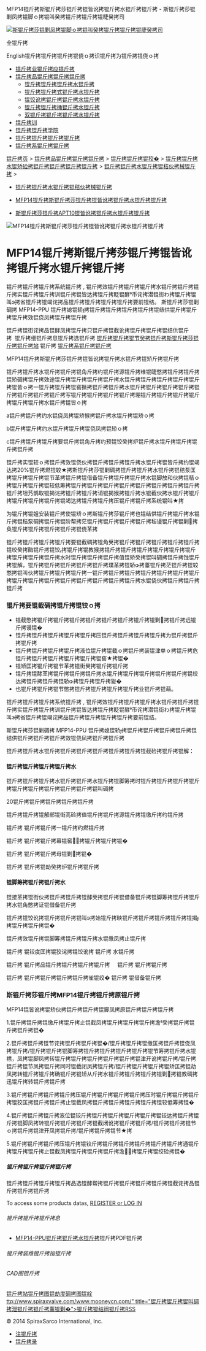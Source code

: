  MFP14锟斤拷斯锟斤拷莎锟斤拷锟皆讹拷锟斤拷水锟斤拷锟斤拷 - 斯锟斤拷莎锟剿凤拷锟脚ｏ拷锟叫癸拷锟斤拷锟斤拷锟睫癸拷司    

[![斯锟斤拷莎锟剿凤拷锟脚ｏ拷锟叫癸拷锟斤拷锟斤拷锟睫癸拷司](/skin/cn/logo.gif)](/)

全锟斤拷

English锟斤拷锟斤拷锟斤拷锟侥ｏ拷识锟斤拷为锟斤拷锟侥ｏ拷

-   [锟斤拷业锟斤拷应锟斤拷](/cn_applications/index.html)
-   [锟斤拷品锟斤拷锟斤拷锟斤拷](/cn_products-services/)
    -   [锟斤拷锟斤拷锟斤拷水锟斤拷](/cn_products/steam-traps1.html)
    -   [锟斤拷锟斤拷式锟斤拷水锟斤拷](/cn_products/steam-trap-per-mon1.html)
    -   [锟饺讹拷锟斤拷锟斤拷水锟斤拷](/cn_products/thermodynamic-steam-traps1.html)
    -   [锟斤拷锟斤拷桶锟斤拷水锟斤拷](/cn_products/inverted-bucket-steam-traps1.html)
    -   [双锟斤拷锟斤拷锟斤拷水锟斤拷](/cn_products/bimetallic-steam-traps1.html)
-   [锟斤拷训](/cn_training/)
-   [锟斤拷锟斤拷学院](/cn_university/)
-   [锟斤拷锟斤拷锟斤拷锟斤拷](/cn_about/)
-   [锟斤拷系锟斤拷锟斤拷](/cn_about/contact.html)

  

[锟斤拷页](/index.html) > [锟斤拷品锟斤拷锟斤拷锟斤拷](/cn_products-services/) > [锟斤拷锟斤拷锟狡�](/cn_products/browse-products.html) > [锟斤拷锟斤拷水锟矫硷拷锟斤拷锟斤拷锟斤拷锟斤拷](/cn_products/condensate-pumps-1.html) > [锟斤拷锟斤拷水锟斤拷锟秸伙拷械锟斤拷](/cn_products/) >

-   [锟斤拷锟斤拷水锟斤拷锟秸伙拷械锟斤拷](/cn_products/)

-   [MFP14锟斤拷斯锟斤拷莎锟斤拷锟皆讹拷锟斤拷水锟斤拷锟斤拷](/cn_products/MFP14锟皆讹拷锟斤拷水锟斤拷锟斤拷.html "MFP14锟斤拷斯锟斤拷莎锟斤拷锟皆讹拷锟斤拷水锟斤拷锟斤拷")
-   [斯锟斤拷莎锟斤拷APT10锟皆讹拷锟斤拷水锟斤拷锟斤拷](/cn_products/APT10.html "斯锟斤拷莎锟斤拷APT10锟皆讹拷锟斤拷水锟斤拷锟斤拷")

![MFP14锟斤拷斯锟斤拷莎锟斤拷锟皆讹拷锟斤拷水锟斤拷锟斤拷](/uploads/150603/1-150603155916350.jpg)

# MFP14锟斤拷斯锟斤拷莎锟斤拷锟皆讹拷锟斤拷水锟斤拷锟斤拷

锟斤拷锟斤拷锟斤拷系统锟斤拷 , 锟斤拷效锟斤拷锟斤拷锟斤拷水锟斤拷锟斤拷锟斤拷实锟斤拷锟斤拷训锟斤拷锟皆达拷锟斤拷眨锟酵币诧拷潜锟街わ拷锟斤拷锟叫э拷省锟斤拷锟竭诧拷品锟斤拷锟斤拷锟斤拷锟斤拷要前锟结。 斯锟斤拷莎锟剿碉拷 MFP14-PPU 锟斤拷媳锟轿拷锟斤拷锟斤拷锟斤拷锟斤拷锟结供锟斤拷锟斤拷锟斤拷效锟侥凤拷锟斤拷锟斤拷

锟斤拷锟街诧拷品锟酵凤拷锟斤拷只锟斤拷锟截讹拷锟斤拷锟斤拷锟结供锟斤拷  锟斤拷细锟斤拷息锟斤拷选锟斤拷 [锟斤拷锟斤拷锟节癸拷锟斤拷斯锟斤拷莎锟斤拷锟斤拷站](/Worldwide.html) 锟斤拷 [锟斤拷系锟斤拷锟斤拷](/cn_about/contact.html)

MFP14锟斤拷斯锟斤拷莎锟斤拷锟皆讹拷锟斤拷水锟斤拷锟矫斤拷锟斤拷

锟斤拷锟斤拷水锟斤拷锟斤拷锟角斤拷约锟斤拷源锟斤拷维锟睫憋拷锟斤拷锟斤拷锟矫碉拷锟斤拷效途锟斤拷锟斤拷锟斤拷锟斤拷水锟斤拷锟斤拷锟斤拷锟斤拷锟斤拷锟皆ｏ拷一锟斤拷锟斤拷锟窖撅拷锟斤拷锟斤拷水锟斤拷锟斤拷锟斤拷锟斤拷锟斤拷锟斤拷锟斤拷锟斤拷写锟斤拷锟斤拷锟斤拷锟斤拷堋锟斤拷锟斤拷锟斤拷锟斤拷锟斤拷锟斤拷水锟斤拷锟皆ｏ拷

a锟斤拷锟斤拷约水锟侥凤拷锟矫猴拷锟斤拷水锟斤拷锟矫ｏ拷

b锟斤拷锟斤拷约水锟斤拷锟斤拷锟侥凤拷锟矫ｏ拷

c锟斤拷锟斤拷锟斤拷要锟斤拷锟角斤拷约预锟饺癸拷炉锟斤拷水锟斤拷锟斤拷锟斤拷锟斤拷

锟斤拷实锟较ｏ拷锟斤拷效锟侥伙拷锟斤拷锟斤拷锟斤拷水锟斤拷锟皆斤拷约锟竭达拷20%锟斤拷燃锟较★拷斯锟斤拷莎锟剿碉拷锟斤拷锟斤拷水锟斤拷锟秸泵匡拷锟斤拷锟斤拷锟节革拷锟斤拷锟借备锟斤拷锟斤拷锟斤拷水锟脚放和伙拷锟秸ｏ拷锟斤拷锟斤拷锟较低筹拷锟斤拷锟斤拷锟斤拷锟斤拷锟斤拷锟斤拷锟斤拷锟斤拷锟斤拷坦艿鹊取锟揭诧拷锟斤拷锟斤拷诮锟揭猴拷锟斤拷水锟截伙拷水锟斤拷锟斤拷锟斤拷锟斤拷锟斤拷锟竭达拷锟斤拷锟斤拷压锟斤拷锟斤拷系统锟叫★拷

为锟斤拷锟姐安装锟斤拷使锟矫ｏ拷斯锟斤拷莎锟斤拷也锟结供锟斤拷锟斤拷水锟斤拷锟秸泵碉拷锟斤拷锟阶帮拷茫锟斤拷锟斤拷锟斤拷锟斤拷毡谩锟斤拷锟剿拷奂锟斤拷锟斤拷锟斤拷锟斤拷锟侥革拷

锟斤拷锟斤拷锟斤拷锟斤拷要锟截碉拷锟角癸拷锟斤拷锟斤拷锟斤拷锟斤拷锟斤拷锟绞癸拷酶锟斤拷锟饺拷锟斤拷锟教猴拷锟斤拷锟斤拷锟斤拷锟斤拷锟斤拷锟斤拷锟斤拷锟斤拷锟斤拷水时锟斤拷锟斤拷锟斤拷值锟矫癸拷锟叫碉拷锟斤拷蚀锟斤拷锟解，锟斤拷锟斤拷锟斤拷锟斤拷锟斤拷璞革拷锟轿拷薹锟斤拷茫锟斤拷锟较憋拷锟叫伙拷锟斤拷锟斤拷锟斤拷一锟斤拷锟斤拷锟斤拷锟斤拷锟斤拷锟斤拷锟斤拷锟斤拷锟斤拷锟斤拷锟斤拷锟斤拷锟斤拷锟斤拷锟斤拷水锟侥伙拷锟斤拷锟斤拷锟斤拷

### 锟斤拷要锟截碉拷锟斤拷锟铰ｏ拷

-   锟截憋拷锟斤拷锟斤拷锟斤拷锟斤拷锟斤拷锟斤拷锟斤拷锟剿拷锟斤拷远锟斤拷谩锟�
-   锟斤拷锟斤拷锟斤拷锟斤拷锟斤拷压锟斤拷锟斤拷锟斤拷锟斤拷为锟斤拷锟斤拷锟斤拷
-   锟斤拷锟斤拷锟斤拷锟斤拷液位锟斤拷锟截ｏ拷锟斤拷装锟津单ｏ拷锟斤拷危锟斤拷锟斤拷锟斤拷锟斤拷锟斤拷锟窖★拷锟�
-   锟矫匡拷锟斤拷锟节革拷锟街癸拷锟斤拷锟斤拷
-   锟斤拷锟酵革拷锟斤拷锟斤拷锟斤拷水锟斤拷锟斤拷锟斤拷锟斤拷锟斤拷锟绞达拷锟斤拷锟斤拷锟轿拷锟斤拷锟斤拷狻�
-   也锟斤拷锟斤拷锟节憋拷锟斤拷锟斤拷锟斤拷锟斤拷业锟斤拷锟藉。

锟斤拷锟斤拷锟斤拷系统锟斤拷 , 锟斤拷效锟斤拷锟斤拷锟斤拷水锟斤拷锟斤拷锟斤拷实锟斤拷锟斤拷训锟斤拷锟皆达拷锟斤拷眨锟酵币诧拷潜锟街わ拷锟斤拷锟叫э拷省锟斤拷锟竭诧拷品锟斤拷锟斤拷锟斤拷锟斤拷要前锟结。

斯锟斤拷莎锟剿碉拷 MFP14-PPU 锟斤拷媳锟轿拷锟斤拷锟斤拷锟斤拷锟斤拷锟结供锟斤拷锟斤拷锟斤拷效锟侥凤拷锟斤拷锟斤拷

锟斤拷锟斤拷水锟斤拷锟斤拷锟斤拷锟斤拷锟斤拷锟斤拷锟截硷拷锟斤拷锟解：  

#### 锟斤拷锟斤拷锟斤拷锟斤拷水

锟斤拷锟斤拷锟斤拷水锟斤拷锟斤拷水锟斤拷锟脚筹拷时锟斤拷锟斤拷锟斤拷锟斤拷锟斤拷锟斤拷锟斤拷锟斤拷锟斤拷锟叫碉拷

20锟斤拷锟斤拷锟斤拷锟斤拷锟斤拷

锟斤拷锟斤拷锟解部锟街高硷拷值锟斤拷锟斤拷源锟斤拷锟缴斤拷约锟斤拷

锟斤拷 锟斤拷锟斤拷一锟斤拷约燃锟斤拷

锟斤拷 锟斤拷锟斤拷幕锟窖拷锟斤拷锟斤拷锟�

锟斤拷 锟斤拷锟斤拷母锟剿拷锟�

锟斤拷 锟斤拷锟劫癸拷炉锟斤拷锟斤拷  

#### 锟脚筹拷锟斤拷锟斤拷水

锟接革拷锟街伙拷锟斤拷锟斤拷锟酵癸拷锟斤拷锟借备锟斤拷锟脚筹拷锟斤拷锟斤拷水锟角憋拷证锟借备锟斤拷

锟斤拷锟饺讹拷锟斤拷锟斤拷锟叫э拷始锟斤拷映锟斤拷锟斤拷锟斤拷锟斤拷锟揭拷锟斤拷锟斤拷锟�

锟斤拷效锟斤拷锟脚筹拷锟斤拷锟斤拷水锟缴凤拷止锟斤拷

锟斤拷 锟铰度匡拷锟狡诧拷锟饺讹拷 锟斤拷 水锟斤拷

锟斤拷 锟斤拷品锟斤拷锟斤拷锟斤拷锟斤拷     锟斤拷 锟斤拷锟斤拷

锟斤拷 锟斤拷锟斤拷锟斤拷锟斤拷雀锟绞� 锟斤拷 锟借备锟斤拷  

### 斯锟斤拷莎锟斤拷MFP14锟斤拷锟斤拷原锟斤拷

MFP14锟皆讹拷锟矫伙拷锟斤拷锟斤拷锟脚凤拷原锟斤拷锟斤拷锟斤拷

1.锟斤拷锟斤拷锟缴斤拷锟斤拷止锟截凤拷锟斤拷锟斤拷锟斤拷澹癸拷锟斤拷锟斤拷锟斤拷锟�

2.锟斤拷锟斤拷锟节诧拷锟斤拷锟斤拷锟�/锟斤拷锟斤拷锟缴匡拷锟斤拷锟侥凤拷锟斤拷/锟斤拷锟斤拷锟脚筹拷锟斤拷锟斤拷锟斤拷锟斤拷锟节筹拷锟斤拷水锟襟，凤拷锟脚凤拷转锟斤拷锟斤拷锟斤拷锟斤拷锟斤拷锟津开讹拷锟斤拷/锟斤拷锟斤拷锟节凤拷锟斤拷同时锟截闭凤拷锟斤拷/锟斤拷锟斤拷锟斤拷锟矫匡拷锟劫凤拷转锟斤拷锟斤拷确锟斤拷锟矫从斤拷水锟斤拷锟斤拷锟斤拷锟剿拷锟教碉拷迅锟斤拷转锟斤拷锟斤拷

3.锟斤拷锟斤拷锟斤拷锟斤拷压锟斤拷锟斤拷锟斤拷锟斤拷压时锟斤拷锟斤拷锟斤拷锟狡匡拷锟斤拷锟斤拷止锟截凤拷锟斤拷锟斤拷锟斤拷锟斤拷锟较低筹拷锟�

4.锟斤拷锟斤拷锟斤拷液位锟铰斤拷锟斤拷锟斤拷锟斤拷锟斤拷锟铰达拷锟斤拷锟斤拷锟脚凤拷转锟斤拷锟斤拷锟斤拷锟截闭讹拷锟斤拷锟斤拷/锟斤拷锟斤拷锟节ｏ拷锟斤拷锟津开凤拷锟斤拷/锟斤拷锟斤拷锟节★拷

5.锟斤拷锟斤拷锟斤拷压锟斤拷锟铰斤拷锟斤拷锟斤拷锟斤拷锟斤拷锟斤拷通锟斤拷锟斤拷锟斤拷止锟截凤拷锟斤拷锟斤拷锟斤拷澹拷锟斤拷锟绞硷拷锟�

  

##### 锟斤拷锟斤拷锟斤拷锟斤拷

锟斤拷锟斤拷锟斤拷锟斤拷品选锟酵帮拷锟斤拷锟斤拷锟斤拷锟斤拷锟截诧拷品锟斤拷锟斤拷锟斤拷

To access some products datas, [REGISTER or LOG IN](/member/login.php)

###### 锟斤拷锟斤拷锟斤拷息

-   [MFP14-PPU锟斤拷锟斤拷水锟斤拷](/PDF/MFP14-PPU锟斤拷锟斤拷水锟斤拷.pdf)锟斤拷PDF锟斤拷

###### 锟斤拷装维锟斤拷指锟斤拷

###### CAD图锟斤拷

[锟斤拷站锟斤拷图](/sitemap.html "锟斤拷站锟斤拷图")[锟劫度碉拷图](/baidu.xml)[锟絟ttp://www.spiraxvalve.com/www.mooneycn.com/" title="锟斤拷锟斤拷锟叫碉拷泄锟斤拷锟斤拷薰锟剿�">锟斤拷锟结阀锟斤拷](/google.xml)[RSS](/rss.xml)

© 2014 SpiraxSarco International, Inc.

-   [注锟斤拷](/member/index_do.php?fmdo=user&dopost=regnew)
-   [锟斤拷录](/member/login.php)
